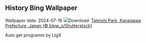 ## History Bing Wallpaper
Wallpaper date: 2024-07-16
![](https://www.bing.com/th?id=OHR.TateishiPark_EN-CA6542034123_UHD.jpg&w=1000)Download: [Tateishi Park, Kanagawa Prefecture, Japan (© blew_s/Shutterstock)](https://www.bing.com/th?id=OHR.TateishiPark_EN-CA6542034123_UHD.jpg)

Auto get programm by LtgX

